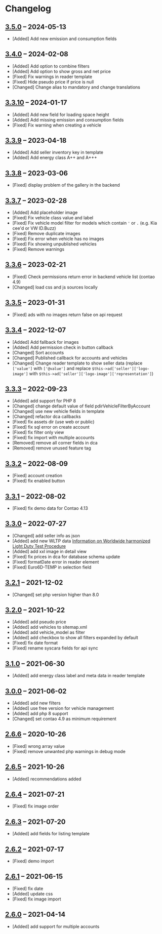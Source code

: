 # Changelog

[//]: <> (
Types of changes
    Added for new Addeds.
    Changed for changes in existing functionality.
    Deprecated for soon-to-be removed Addeds.
    Removed for now removed Addeds.
    Fixed for any bug fixes.
    Security in case of vulnerabilities.
)

## [3.5.0](https://github.com/pdir/mobilede-bundle/tree/3.5.0) – 2024-05-13

- [Added] Add new emission and consumption fields

## [3.4.0](https://github.com/pdir/mobilede-bundle/tree/3.4.0) – 2024-02-08

- [Added] Add option to combine filters
- [Added] Add option to show gross and net price
- [Fixed] Fix warnings in reader template
- [Fixed] Hide pseudo price if price is null
- [Changed] Change alias to mandatory and change translations

## [3.3.10](https://github.com/pdir/mobilede-bundle/tree/3.3.10) – 2024-01-17

- [Added] Add new field for loading space height
- [Added] Add missing emission and consumption fields
- [Fixed] Fix warning when creating a vehicle

## [3.3.9](https://github.com/pdir/mobilede-bundle/tree/3.3.9) – 2023-04-18

- [Added] Add seller inventory key in template
- [Added] Add energy class A++ and A+++

## [3.3.8](https://github.com/pdir/mobilede-bundle/tree/3.3.8) – 2023-03-06

- [Fixed] display problem of the gallery in the backend

## [3.3.7](https://github.com/pdir/mobilede-bundle/tree/3.3.7) – 2023-02-28

- [Added] Add placeholder image
- [Fixed] Fix vehicle class value and label
- [Fixed] Fix vehicle model filter for models which contain `'` or `.` (e.g. Kia cee'd or VW ID.Buzz)
- [Fixed] Remove duplicate images
- [Fixed] Fix error when vehicle has no images
- [Fixed] Fix showing unpublished vehicles
- [Fixed] Remove warnings

## [3.3.6](https://github.com/pdir/mobilede-bundle/tree/3.3.6) – 2023-02-21

- [Fixed] Check permissions return error in backend vehicle list (contao 4.9)
- [Changed] load css and js sources locally

## [3.3.5](https://github.com/pdir/mobilede-bundle/tree/3.3.5) – 2023-01-31

- [Fixed] ads with no images return false on api request

## [3.3.4](https://github.com/pdir/mobilede-bundle/tree/3.3.4) – 2022-12-07

- [Added] Add fallback for images
- [Added] Add permission check in button callback
- [Changed] Sort accounts
- [Changed] Published callback for accounts and vehicles
- [Changed] Change reader template to show seller data (replace `['value']` with `['@value']` and replace `$this->ad['seller']['logo-image']` with `$this->ad['seller']['logo-image']['representation']`)

## [3.3.3](https://github.com/pdir/mobilede-bundle/tree/3.3.3) – 2022-09-23

- [Added] add support for PHP 8
- [Changed] change default value of field pdirVehicleFilterByAccount
- [Changed] use new vehicle fields in template
- [Changed] refactor dca callbacks
- [Fixed] fix assets dir (use web or public)
- [Fixed] fix sql error on create account
- [Fixed] fix filter only view
- [Fixed] fix import with multiple accounts
- [Removed] remove all corner fields in dca
- [Removed] remove unused feature tag

## [3.3.2](https://github.com/pdir/mobilede-bundle/tree/3.3.2) – 2022-08-09

- [Fixed] account creation
- [Fixed] fix enabled button

## [3.3.1](https://github.com/pdir/mobilede-bundle/tree/3.3.1) – 2022-08-02

- [Fixed] fix demo data for Contao 4.13

## [3.3.0](https://github.com/pdir/mobilede-bundle/tree/3.3.0) – 2022-07-27

- [Changed] add seller info as json
- [Added] add new WLTP data [Information on Worldwide harmonized Light Duty Test Procedure](https://de.wikipedia.org/wiki/Worldwide_harmonized_Light_vehicles_Test_Procedure)
- [Added] add xxl image in detail view
- [Fixed] fix prices in dca for database schema update
- [Fixed] formatDate error in reader element
- [Fixed] Euro6D-TEMP in selection field

## [3.2.1](https://github.com/pdir/mobilede-bundle/tree/3.2.1) – 2021-12-02

- [Changed] set php version higher than 8.0

## [3.2.0](https://github.com/pdir/mobilede-bundle/tree/3.2.0) – 2021-10-22

- [Added] add pseudo price
- [Added] add vehicles to sitemap.xml
- [Added] add vehicle_model as filter
- [Added] add checkbox to show all filters expanded by default
- [Fixed] fix date format
- [Fixed] rename syscara fields for api sync

## [3.1.0](https://github.com/pdir/mobilede-bundle/tree/3.1.0) – 2021-06-30

- [Added] add energy class label and meta data in reader template

## [3.0.0](https://github.com/pdir/mobilede-bundle/tree/3.0.0) – 2021-06-02

- [Added] add new filters
- [Added] use free version for vehicle management
- [Added] add php 8 support
- [Changed] set contao 4.9 as minimum requirement

## [2.6.6](https://github.com/pdir/mobilede-bundle/tree/2.6.6) – 2020-10-26

- [Fixed] wrong array value
- [Fixed] remove unwanted php warnings in debug mode

## [2.6.5](https://github.com/pdir/mobilede-bundle/tree/2.6.5) – 2021-10-26

- [Added] recommendations added

## [2.6.4](https://github.com/pdir/mobilede-bundle/tree/2.6.4) – 2021-07-21

- [Fixed] fix image order

## [2.6.3](https://github.com/pdir/mobilede-bundle/tree/2.6.3) – 2021-07-20

- [Added] add fields for listing template

## [2.6.2](https://github.com/pdir/mobilede-bundle/tree/2.6.2) – 2021-07-17

- [Fixed] demo import

## [2.6.1](https://github.com/pdir/mobilede-bundle/tree/2.6.1) – 2021-06-15

- [Fixed] fix date
- [Added] update css
- [Fixed] fix image import

## [2.6.0](https://github.com/pdir/mobilede-bundle/tree/2.6.0) – 2021-04-14

- [Added] add support for multiple accounts
